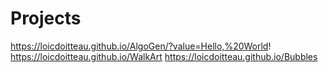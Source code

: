 # Projects
https://loicdoitteau.github.io/AlgoGen/?value=Hello,%20World!
https://loicdoitteau.github.io/WalkArt
https://loicdoitteau.github.io/Bubbles
